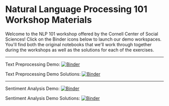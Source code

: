 # Natural Language Processing 101 Workshop Materials

Welcome to the NLP 101 workshop offered by the Cornell Center of Social Sciences! Click on the Binder icons below to launch our demo workspaces. You'll find both the original notebooks that we'll work through together during the workshops as well as the solutions for each of the exercises. 

---

Text Preprocessing Demo: [![Binder](https://mybinder.org/badge_logo.svg)](https://mybinder.org/v2/gh/remypstewart/nlp_101_workshop/main?labpath=nlp_101_demo_1_text_preprocessing.ipynb)

Text Preprocessing Demo Solutions: [![Binder](https://mybinder.org/badge_logo.svg)](https://mybinder.org/v2/gh/remypstewart/nlp_101_workshop/main?labpath=nlp_101_demo_1_text_preprocessing_solutions.ipynb)

---

Sentiment Analysis Demo: [![Binder](https://mybinder.org/badge_logo.svg)](https://mybinder.org/v2/gh/remypstewart/nlp_101_workshop/main?labpath=nlp_101_demo_2_sentiment_analysis.ipynb)

Sentiment Analysis Demo Solutions: [![Binder](https://mybinder.org/badge_logo.svg)](https://mybinder.org/v2/gh/remypstewart/nlp_101_workshop/main?labpath=nlp_101_demo_2_sentiment_analysis_solutions.ipynb)
